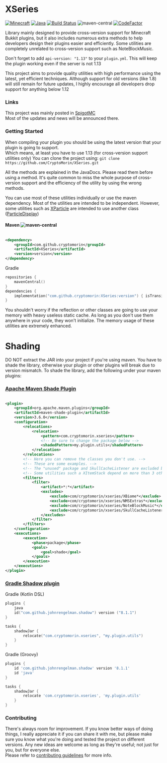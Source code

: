 # XSeries

[![Minecraft](https://img.shields.io/badge/Minecraft-1.20.6-dark_green.svg)](https://shields.io/)
[![Java](https://img.shields.io/badge/Java-8-dark_green.svg)](https://shields.io/)
[![Build Status](https://api.travis-ci.com/CryptoMorin/XSeries.svg?branch=master)](https://app.travis-ci.com/github/CryptoMorin/XSeries)
![maven-central](https://img.shields.io/maven-central/v/com.github.cryptomorin/XSeries)
[![CodeFactor](https://www.codefactor.io/repository/github/cryptomorin/xseries/badge)](https://www.codefactor.io/repository/github/cryptomorin/xseries)

Library mainly designed to provide cross-version support for Minecraft Bukkit plugins,
but it also includes numerous extra methods to help developers design their plugins easier and efficiently.
Some utilities are completely unrelated to cross-version support such as NoteBlockMusic.

Don't forget to add `api-version: "1.13"` to your `plugin.yml`.
This will keep the plugin working even if the server is not 1.13

This project aims to provide quality utilities with high performance using the latest, yet efficient techniques.
Although support for old versions (like 1.8) will still remain for future updates, I highly encourage all developers
drop support for anything below 1.12

### Links

This project was mainly posted in [SpigotMC](https://www.spigotmc.org/threads/378136/)\
Most of the updates and news will be announced there.

### Getting Started

When compiling your plugin you should be using the latest version that your plugin is going to support.\
Which means, at least you have to use 1.13 (for cross-version support utilities only)
You can clone the project using: `git clone https://github.com/CryptoMorin/XSeries.git`

All the methods are explained in the JavaDocs. Please read them before using a method.
It's quite common to miss the whole purpose of cross-version support and the efficiency
of the utility by using the wrong methods.

You can use most of these utilities individually or use the maven dependency.
Most of the utilities are intended to be independent. However, some
utilities such as [XParticle](src/main/java/com/cryptomorin/xseries/particles/XParticle.java) are intended to use
another class ([ParticleDisplay](src/main/java/com/cryptomorin/xseries/particles/ParticleDisplay.java))

#### Maven ![maven-central](https://img.shields.io/maven-central/v/com.github.cryptomorin/XSeries)

```xml

<dependency>
    <groupId>com.github.cryptomorin</groupId>
    <artifactId>XSeries</artifactId>
    <version>version</version>
</dependency>
```

Gradle

```kotlin
repositories {
    mavenCentral()
}
dependencies {
    implementation("com.github.cryptomorin:XSeries:version") { isTransitive = false }
}
```

You shouldn't worry if the reflection or other classes are going to use your memory with heavy useless static cache.
As long as you don't use them anywhere in your code, they won't initialize.
The memory usage of these utilities are extremely enhanced.

# Shading

DO NOT extract the JAR into your project if you're using maven. You have to shade the library,
otherwise your plugin or other plugins will break due to version mismatch.
To shade the library, add the following under your maven plugins:

### [Apache Maven Shade Plugin](https://maven.apache.org/plugins/maven-shade-plugin/)

```xml

<plugin>
    <groupId>org.apache.maven.plugins</groupId>
    <artifactId>maven-shade-plugin</artifactId>
    <version>3.6.0</version>
    <configuration>
        <relocations>
            <relocation>
                <pattern>com.cryptomorin.xseries</pattern>
                <!-- Be sure to change the package below -->
                <shadedPattern>my.plugin.utils</shadedPattern>
            </relocation>
        </relocations>
        <!-- Here you can remove the classes you don't use. -->
        <!-- These are some examples. -->
        <!-- The "unused" package and SkullCacheListener are excluded by default. -->
        <!-- Some utilities such a XItemStack depend on more than 3 other classes, so watch out. -->
        <filters>
            <filter>
                <artifact>*:*</artifact>
                <excludes>
                    <exclude>com/cryptomorin/xseries/XBiome*</exclude>
                    <exclude>com/cryptomorin/xseries/NMSExtras*</exclude>
                    <exclude>com/cryptomorin/xseries/NoteBlockMusic*</exclude>
                    <exclude>com/cryptomorin/xseries/SkullCacheListener*</exclude>
                </excludes>
            </filter>
        </filters>
    </configuration>
    <executions>
        <execution>
            <phase>package</phase>
            <goals>
                <goal>shade</goal>
            </goals>
        </execution>
    </executions>
</plugin>
```

### [Gradle Shadow plugin](https://imperceptiblethoughts.com/shadow/)

Gradle (Kotlin DSL)

```kotlin
plugins {
    java
    id("com.github.johnrengelman.shadow") version ("8.1.1")
}

tasks {
    shadowJar {
        relocate("com.cryptomorin.xseries", "my.plugin.utils")
    }
}
```

Gradle (Groovy)

```groovy
plugins {
    id 'com.github.johnrengelman.shadow' version '8.1.1'
    id 'java'
}

tasks {
    shadowJar {
        relocate 'com.cryptomorin.xseries', 'my.plugin.utils'
    }
}
```

### Contributing

There's always room for improvement. If you know better ways of doing things,
I really appreciate it if you can share it with me,
but please make sure you know what you're doing and tested the project on different versions.
Any new ideas are welcome as long as they're useful; not just for you, but for everyone else.\
Please refer to [contributing guidelines](CONTRIBUTING.md) for more info.
